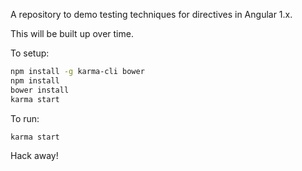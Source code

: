 A repository to demo testing techniques for directives in Angular 1.x.

This will be built up over time.

To setup:

```bash
npm install -g karma-cli bower
npm install
bower install
karma start
```

To run:
```bash
karma start
```

Hack away!

